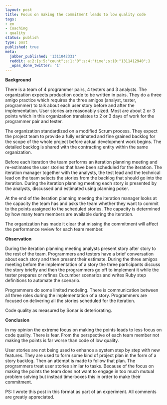 ```yaml
---
layout: post
title: Focus on making the commitment leads to low quality code
tags:
- en
- Coaching
- quality
status: publish
type: post
published: true
meta:
  jabber_published: '1311042331'
  reddit: a:2:{s:5:"count";s:1:"0";s:4:"time";s:10:"1311412940";}
  _wpas_done_twitter: '1'
---
```

<strong>Background</strong>

There is a team of 4 programmer pairs, 4 testers and 3 analysts. The organization expects production code to be written in pairs. They do a three amigo practice which requires the three amigos (analyst, tester, programmer) to talk about each user story before and after the implementation. User stories are reasonably sized. Most are about 2 or 3 points which in this organization translates to 2 or 3 days of work for the programmer pair and tester.

The organization standardized on a modified Scrum process. They expect the project team to provide a fully estimated and fine grained backlog for the scope of the whole project before actual development work begins. The detailed backlog is shared with the contracting entity within the same organization.

Before each iteration the team performs an iteration planning meeting and re-estimates the user stories that have been scheduled for the iteration. The iteration manager together with the analysts, the test lead and the technical lead on the team selects the stories from the backlog that should go into the iteration. During the iteration planning meeting each story is presented by the analysts, discussed and estimated using planning poker.

At the end of the iteration planning meeting the iteration manager looks at the capacity the team has and asks the team whether they want to commit to the points assigned to the scheduled stories. The capacity is determined by how many team members are available during the iteration.

The organization has made it clear that missing the commitment will affect the performance review for each team member.

<strong>Observation</strong>

During the iteration planning meeting analysts present story after story to the rest of the team. Programmers and testers have a brief conversation about each story and then present their estimate. During the three amigos meeting before the implementation of a story the three participants discuss the story briefly and then the programmers go off to implement it while the tester prepares or refines Cucumber scenarios and writes Ruby step definitions to automate the scenario.

Programmers do some limited modeling. There is communication between all three roles during the implementation of a story. Programmers are focused on delivering all the  stories scheduled for the iteration. 

Code quality as measured by Sonar is deteriorating. 

<strong>Conclusion</strong>

In my opinion the extreme focus on making the points leads to less focus on code quality. There is fear. From the perspective of each team member not making the points is far worse than code of low quality.

User stories are not being used to enhance a system step by step with new features. They are used to form some kind of project plan in the form of a story backlog. Then an attempt is made to follow that plan. The programmers treat user stories similar to tasks. Because of the focus on making the points the team does not want to engage in too much mutual problem solving but instead time-boxes this in order to make their commitment.

</hr>
PS: I wrote this post in this format as part of an experiment. All comments are greatly appreciated.
